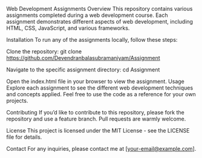 Web Development Assignments
Overview
This repository contains various assignments completed during a web development course. Each assignment demonstrates different aspects of web development, including HTML, CSS, JavaScript, and various frameworks.

Installation
To run any of the assignments locally, follow these steps:

Clone the repository:
git clone https://github.com/Devendranbalasubramaniyam/Assignment

Navigate to the specific assignment directory:
cd Assignment 

Open the index.html file in your browser to view the assignment.
Usage
Explore each assignment to see the different web development techniques and concepts applied. Feel free to use the code as a reference for your own projects.

Contributing
If you’d like to contribute to this repository, please fork the repository and use a feature branch. Pull requests are warmly welcome.

License
This project is licensed under the MIT License - see the LICENSE file for details.

Contact
For any inquiries, please contact me at [your-email@example.com].
